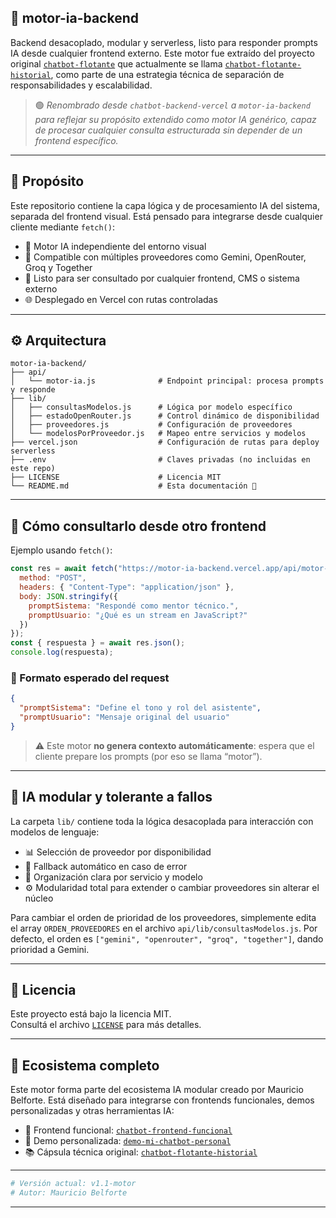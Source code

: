 
## 🧠 motor-ia-backend

Backend desacoplado, modular y serverless, listo para responder prompts IA desde cualquier frontend externo. Este motor fue extraído del proyecto original [`chatbot-flotante`](https://github.com/MauricioBelforte/chatbot-flotante-historial) que actualmente se llama [`chatbot-flotante-historial`](https://github.com/MauricioBelforte/chatbot-flotante-historial), como parte de una estrategia técnica de separación de responsabilidades y escalabilidad.

> 🟢 *Renombrado desde `chatbot-backend-vercel` a `motor-ia-backend` para reflejar su propósito extendido como motor IA genérico, capaz de procesar cualquier consulta estructurada sin depender de un frontend específico.*

---

## 🎯 Propósito

Este repositorio contiene la capa lógica y de procesamiento IA del sistema, separada del frontend visual. Está pensado para integrarse desde cualquier cliente mediante `fetch()`:

- 🔄 Motor IA independiente del entorno visual
- 🧪 Compatible con múltiples proveedores como Gemini, OpenRouter, Groq y Together
- 🧰 Listo para ser consultado por cualquier frontend, CMS o sistema externo
- 🌐 Desplegado en Vercel con rutas controladas

---

## ⚙️ Arquitectura

```text
motor-ia-backend/
├── api/
│   └── motor-ia.js              # Endpoint principal: procesa prompts y responde
├── lib/
│   ├── consultasModelos.js      # Lógica por modelo específico
│   ├── estadoOpenRouter.js      # Control dinámico de disponibilidad
│   ├── proveedores.js           # Configuración de proveedores
│   └── modelosPorProveedor.js   # Mapeo entre servicios y modelos
├── vercel.json                  # Configuración de rutas para deploy serverless
├── .env                         # Claves privadas (no incluidas en este repo)
├── LICENSE                      # Licencia MIT
└── README.md                    # Esta documentación 📘
```

---

## 📡 Cómo consultarlo desde otro frontend

Ejemplo usando `fetch()`:

```js
const res = await fetch("https://motor-ia-backend.vercel.app/api/motor-ia", {
  method: "POST",
  headers: { "Content-Type": "application/json" },
  body: JSON.stringify({
    promptSistema: "Respondé como mentor técnico.",
    promptUsuario: "¿Qué es un stream en JavaScript?"
  })
});
const { respuesta } = await res.json();
console.log(respuesta);
```

### 📄 Formato esperado del request

```json
{
  "promptSistema": "Define el tono y rol del asistente",
  "promptUsuario": "Mensaje original del usuario"
}
```

> ⚠️ Este motor **no genera contexto automáticamente**: espera que el cliente prepare los prompts (por eso se llama “motor”).

---

## 🧪 IA modular y tolerante a fallos

La carpeta `lib/` contiene toda la lógica desacoplada para interacción con modelos de lenguaje:

- 📊 Selección de proveedor por disponibilidad
- 🔁 Fallback automático en caso de error
- 🧩 Organización clara por servicio y modelo
- ⚙️ Modularidad total para extender o cambiar proveedores sin alterar el núcleo

Para cambiar el orden de prioridad de los proveedores, simplemente edita el array `ORDEN_PROVEEDORES` en el archivo `api/lib/consultasModelos.js`. Por defecto, el orden es `["gemini", "openrouter", "groq", "together"]`, dando prioridad a Gemini.

---

## 📜 Licencia

Este proyecto está bajo la licencia MIT.  
Consultá el archivo [`LICENSE`](./LICENSE) para más detalles.

---

## 🧭 Ecosistema completo

Este motor forma parte del ecosistema IA modular creado por Mauricio Belforte. Está diseñado para integrarse con frontends funcionales, demos personalizadas y otras herramientas IA:

- 🎨 Frontend funcional: [`chatbot-frontend-funcional`](https://github.com/MauricioBelforte/chatbot-frontend-funcional)
- 💬 Demo personalizada: [`demo-mi-chatbot-personal`](https://github.com/MauricioBelforte/demo-mi-chatbot-personal)
- 📚 Cápsula técnica original: [`chatbot-flotante-historial`](https://github.com/MauricioBelforte/chatbot-flotante-historial)

---

```bash
# Versión actual: v1.1-motor
# Autor: Mauricio Belforte
```

---
